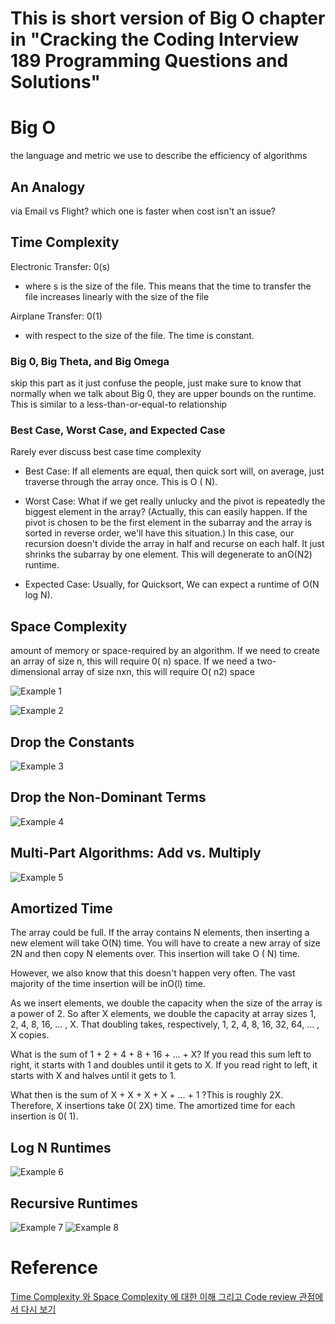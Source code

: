 # This is short version of Big O chapter in "Cracking the Coding Interview 189 Programming Questions and Solutions"

# Big O
the language and metric we use to describe the efficiency of algorithms 

## An Analogy
via Email vs Flight? which one is faster when cost isn't an issue?

## Time Complexity

Electronic Transfer: 0(s)
- where s is the size of the file. This means that the time to transfer the file increases linearly with the size of the file

Airplane Transfer: 0(1)
- with respect to the size of the file. The time is constant.

### Big 0, Big Theta, and Big Omega
skip this part as it just confuse the people, just make sure to know that normally when we talk about Big 0, they are upper
bounds on the runtime. This is similar to a less-than-or-equal-to relationship  

### Best Case, Worst Case, and Expected Case
Rarely ever discuss best case time complexity

- Best Case: If all elements are equal, then quick sort will, on average, just traverse through the array once.
This is O ( N). 

- Worst Case: What if we get really unlucky and the pivot is repeatedly the biggest element in the array?
(Actually, this can easily happen. If the pivot is chosen to be the first element in the subarray and the
array is sorted in reverse order, we'll have this situation.) In this case, our recursion doesn't divide the
array in half and recurse on each half. It just shrinks the subarray by one element. This will degenerate
to anO(N2) runtime.

- Expected Case: Usually, for Quicksort, We can expect a runtime of O(N log N).

## Space Complexity
amount of memory or space-required by an algorithm. If we need to create an array of size n, this will
require 0( n) space. If we need a two-dimensional array of size nxn, this will require O( n2) space

![Example 1](Images/spaceComplexity1.PNG)

![Example 2](Images/spaceComplexity2.PNG)

## Drop the Constants
![Example 3](Images/dropdowntheconstants.PNG)


## Drop the Non-Dominant Terms
![Example 4](Images/dropnondominant.PNG)

## Multi-Part Algorithms: Add vs. Multiply
![Example 5](Images/addormultiply.PNG)

## Amortized Time
The array could be full. If the array contains N elements, then inserting a new element will take O(N) time.
You will have to create a new array of size 2N and then copy N elements over. This insertion will take O ( N)
time.

However, we also know that this doesn't happen very often. The vast majority of the time insertion will be
inO(l) time.

As we insert elements, we double the capacity when the size of the array is a power of 2. So after X elements,
we double the capacity at array sizes 1, 2, 4, 8, 16, ... , X. That doubling takes, respectively, 1, 2, 4, 8, 16, 32,
64, ... , X copies.

What is the sum of 1 + 2 + 4 + 8 + 16 + ... + X? If you read this sum left to right, it starts with 1 and doubles
until it gets to X. If you read right to left, it starts with X and halves until it gets to 1.

What then is the sum of X + X + X + X + ... + 1 ?This is roughly 2X.
Therefore, X insertions take 0( 2X) time. The amortized time for each insertion is 0( 1).

## Log N Runtimes
![Example 6](Images/lognRuntimes.PNG)

## Recursive Runtimes
![Example 7](Images/RecursiveRuntimes1.PNG)
![Example 8](Images/RecursiveRuntimes2.PNG)


# Reference

[Time Complexity 와 Space Complexity 에 대한 이해 그리고 Code review 관점에서 다시 보기](https://hoseockchoi.wordpress.com/2019/04/05/time-complexity-%ec%99%80-space-complexity-%ec%97%90-%eb%8c%80%ed%95%9c-%ec%9d%b4%ed%95%b4-%ea%b7%b8%eb%a6%ac%ea%b3%a0-code-review-%ea%b4%80%ec%a0%90%ec%97%90%ec%84%9c-%eb%8b%a4%ec%8b%9c-%eb%b3%b4/)
